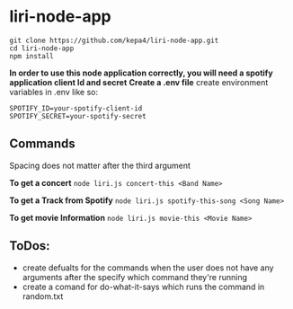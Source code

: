 # liri-node-app

```
git clone https://github.com/kepa4/liri-node-app.git
cd liri-node-app
npm install
```

**In order to use this node application correctly, you will need a spotify application client Id and secret**
**Create a .env file**
create environment variables in .env like so:
```
SPOTIFY_ID=your-spotify-client-id
SPOTIFY_SECRET=your-spotify-secret
```

## Commands
Spacing does not matter after the third argument

**To get a concert**
`node liri.js concert-this <Band Name>`

**To get a Track from Spotify**
`node liri.js spotify-this-song <Song Name>`

**To get movie Information**
`node liri.js movie-this <Movie Name>`

## ToDos:
* create defualts for the commands when the user does not have any arguments after the specify which command they're running
* create a comand for do-what-it-says which runs the command in random.txt
